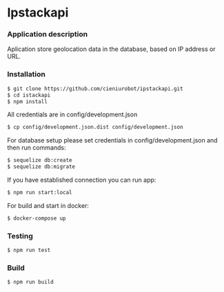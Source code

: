 # Ipstackapi

### Application description
Aplication store geolocation data in the database, based on IP address or URL.


### Installation

```bash
$ git clone https://github.com/cieniurobot/ipstackapi.git
$ cd istackapi
$ npm install
```
All credentials are in config/development.json
```bash
$ cp config/development.json.dist config/development.json
```

For database setup please set credentials in config/development.json and then run commands:
```bash
$ sequelize db:create
$ sequelize db:migrate
```

If you have established connection you can run app:
```bash
$ npm run start:local
```

For build and start in docker:
```bash
$ docker-compose up
```

### Testing

```bash
$ npm run test
```

### Build

```bash
$ npm run build

```
